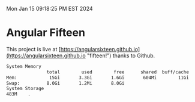 Mon Jan 15 09:18:25 PM EST 2024

# Angular Fifteen


This project is live at [https://angularsixteen.github.io](https://angularsixteen.github.io "fifteen!") thanks to Github.

```bash
System Memory
               total        used        free      shared  buff/cache   available
Mem:            15Gi       3.3Gi       1.6Gi       604Mi        11Gi        12Gi
Swap:          8.0Gi       1.2Mi       8.0Gi
System Storage
483M	.
